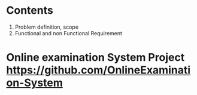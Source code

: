 # Contents
1. Problem definition, scope
2. Functional and non Functional Requirement
# Online examination System Project https://github.com/OnlineExamination-System
